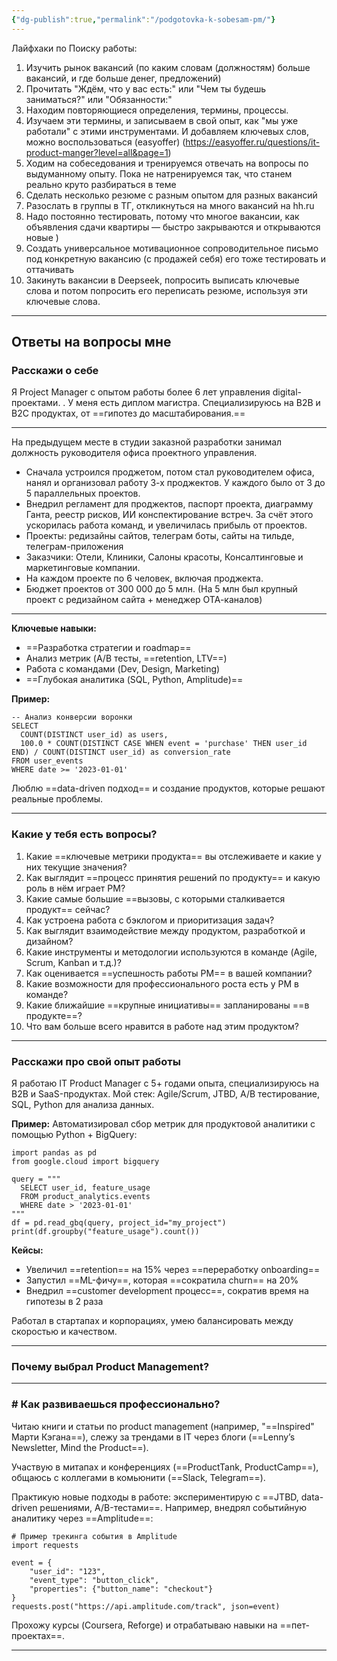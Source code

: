 ```yaml
---
{"dg-publish":true,"permalink":"/podgotovka-k-sobesam-pm/"}
---
```



Лайфхаки по Поиску работы:  
1) Изучить рынок вакансий (по каким словам (должностям) больше вакансий, и где больше денег, предложений)
2) Прочитать "​​​​​​Ждём, что у вас есть:" или "Чем ты будешь заниматься?" или "Обязанности:"
3) Находим повторяющиеся определения, термины, процессы.
4) Изучаем эти термины, и записываем в свой опыт, как "мы уже работали" с этими инструментами. И добавляем ключевых слов, можно воспользоваться (easyoffer) (https://easyoffer.ru/questions/it-product-manger?level=all&page=1)
5) Ходим на собеседования и тренируемся отвечать на вопросы по выдуманному опыту. Пока не натренируемся так, что станем реально круто разбираться в теме
6) Сделать несколько резюме с разным опытом для разных вакансий
7) Разослать в группы в ТГ, откликнуться на много вакансий на hh.ru 
8) Надо постоянно тестировать, потому что многое вакансии, как объявления сдачи квартиры — быстро закрываются и открываются новые )
9) Создать универсальное мотивационное сопроводительное письмо под конкретную вакансию (с продажей себя) его тоже тестировать и оттачивать
10) Закинуть вакансии в Deepseek, попросить выписать ключевые слова и потом попросить его переписать резюме, используя эти ключевые слова.
****
## Ответы на вопросы мне
### Расскажи о себе
Я Project Manager с опытом работы более 6 лет управления digital-проектами. . У меня есть диплом магистра. Специализируюсь на B2B и B2C продуктах, от ==гипотез до масштабирования.==
****
На предыдущем месте в студии заказной разработки занимал должность руководителя офиса проектного управления.
- Сначала устроился проджетом, потом стал руководителем офиса, нанял и организовал работу 3-х проджектов. У каждого было от 3 до 5 параллельных проектов.
- Внедрил регламент для проджектов, паспорт проекта, диаграмму Ганта, реестр рисков, ИИ конспектирование встреч. За счёт этого ускорилась работа команд, и увеличилась прибыль от проектов.  
- Проекты: редизайны сайтов, телеграм боты, сайты на тильде, телеграм-приложения
- Заказчики: Отели, Клиники, Салоны красоты, Консалтинговые и маркетинговые компании.
- На каждом проекте по 6 человек, включая проджекта.
- Бюджет проектов от 300 000 до 5 млн. (На 5 млн был крупный проект с редизайном сайта + менеджер ОТА-каналов)
****
**Ключевые навыки:**
- ==Разработка стратегии и roadmap==
- Анализ метрик (A/B тесты, ==retention, LTV==)
- Работа с командами (Dev, Design, Marketing)
- ==Глубокая аналитика (SQL, Python, Amplitude)==

**Пример:**

```
-- Анализ конверсии воронки  
SELECT 
  COUNT(DISTINCT user_id) as users,
  100.0 * COUNT(DISTINCT CASE WHEN event = 'purchase' THEN user_id END) / COUNT(DISTINCT user_id) as conversion_rate
FROM user_events
WHERE date >= '2023-01-01'
```
Люблю ==data-driven подход== и создание продуктов, которые решают реальные проблемы.
****
### Какие у тебя есть вопросы?
1. Какие ==ключевые метрики продукта== вы отслеживаете и какие у них текущие значения?
2. Как выглядит ==процесс принятия решений по продукту== и какую роль в нём играет PM?
3. Какие самые большие ==вызовы, с которыми сталкивается продукт== сейчас?
4. Как устроена работа с бэклогом и приоритизация задач?
5. Как выглядит взаимодействие между продуктом, разработкой и дизайном?
6. Какие инструменты и методологии используются в команде (Agile, Scrum, Kanban и т.д.)?
7. Как оценивается ==успешность работы PM== в вашей компании?
8. Какие возможности для профессионального роста есть у PM в команде?
9. Какие ближайшие ==крупные инициативы== запланированы ==в продукте==?
10. Что вам больше всего нравится в работе над этим продуктом?
****
### Расскажи про свой опыт работы
Я работаю IT Product Manager с 5+ годами опыта, специализируюсь на B2B и SaaS-продуктах. Мой стек: Agile/Scrum, JTBD, A/B тестирование, SQL, Python для анализа данных.

**Пример:** Автоматизировал сбор метрик для продуктовой аналитики с помощью Python + BigQuery:

```
import pandas as pd
from google.cloud import bigquery

query = """
  SELECT user_id, feature_usage 
  FROM product_analytics.events 
  WHERE date > '2023-01-01'
"""
df = pd.read_gbq(query, project_id="my_project")
print(df.groupby("feature_usage").count())
```

**Кейсы:**
- Увеличил ==retention== на 15% через ==переработку onboarding==
- Запустил ==ML-фичу==, которая ==сократила churn== на 20%
- Внедрил ==customer development процесс==, сократив время на гипотезы в 2 раза

Работал в стартапах и корпорациях, умею балансировать между скоростью и качеством.
****
### Почему выбрал Product Management?
****
### # Как развиваешься профессионально?
Читаю книги и статьи по product management (например, "==Inspired" Марти Кэгана==), слежу за трендами в IT через блоги (==Lenny’s Newsletter, Mind the Product==).

Участвую в митапах и конференциях (==ProductTank, ProductCamp==), общаюсь с коллегами в комьюнити (==Slack, Telegram==).

Практикую новые подходы в работе: экспериментирую с ==JTBD, data-driven решениями, A/B-тестами==. Например, внедрял событийную аналитику через ==Amplitude==:

```
# Пример трекинга события в Amplitude
import requests

event = {
    "user_id": "123",
    "event_type": "button_click",
    "properties": {"button_name": "checkout"}
}
requests.post("https://api.amplitude.com/track", json=event)
```

Прохожу курсы (Coursera, Reforge) и отрабатываю навыки на ==пет-проектах==.
****


